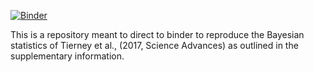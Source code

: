 [![Binder](https://mybinder.org/badge_logo.svg)](https://mybinder.org/v2/gh/davidfastovich/dDp_reconstruction/main?urlpath=rstudio)

This is a repository meant to direct to binder to reproduce the Bayesian statistics of Tierney et al., (2017, Science Advances) as outlined in the supplementary information.
